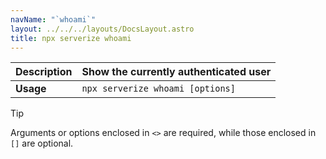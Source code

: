 ```yaml
---
navName: "`whoami`"
layout: ../../../layouts/DocsLayout.astro
title: npx serverize whoami
---
```



| **Description** | Show the currently authenticated user |
|------------------|----------------------------------|
| **Usage**        | `npx serverize whoami [options]` |

    
> [!TIP]
> Arguments or options enclosed in `<>` are required, while those enclosed in `[]` are optional.